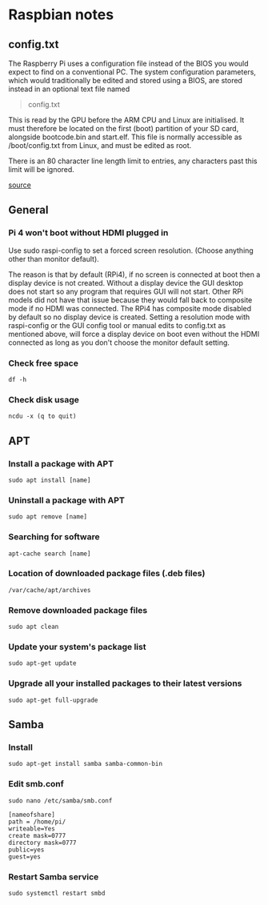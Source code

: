 # Raspbian notes

## config.txt
The Raspberry Pi uses a configuration file instead of the BIOS you would expect to find on a conventional PC. The system configuration parameters, which would traditionally be edited and stored using a BIOS, are stored instead in an optional text file named 
> config.txt

This is read by the GPU before the ARM CPU and Linux are initialised. It must therefore be located on the first (boot) partition of your SD card, alongside bootcode.bin and start.elf. This file is normally accessible as /boot/config.txt from Linux, and must be edited as root. 

There is an 80 character line length limit to entries, any characters past this limit will be ignored.

[source](https://www.raspberrypi.org/documentation/configuration/config-txt/README.md)

## General

### Pi 4 won't boot without HDMI plugged in
Use sudo raspi-config to set a forced screen resolution. (Choose anything other than monitor default).

The reason is that by default (RPi4), if no screen is connected at boot then a display device is not created. Without a display device the GUI desktop does not start so any program that requires GUI will not start. Other RPi models did not have that issue because they would fall back to composite mode if no HDMI was connected. The RPi4 has composite mode disabled by default so no display device is created.
Setting a resolution mode with raspi-config or the GUI config tool or manual edits to config.txt as mentioned above, will force a display device on boot even without the HDMI connected as long as you don't choose the monitor default setting.

### Check free space
```
df -h
```

### Check disk usage
```
ncdu -x (q to quit)
```


## APT

### Install a package with APT
```
sudo apt install [name]
```

### Uninstall a package with APT
```
sudo apt remove [name]
```

### Searching for software
```
apt-cache search [name]
```

### Location of downloaded package files (.deb files) 

```
/var/cache/apt/archives
```

### Remove downloaded package files 

```
sudo apt clean
```

### Update your system's package list
```
sudo apt-get update
```

### Upgrade all your installed packages to their latest versions 
```
sudo apt-get full-upgrade
```

## Samba
### Install
``` 
sudo apt-get install samba samba-common-bin
```

### Edit smb.conf
```
sudo nano /etc/samba/smb.conf
```

```
[nameofshare]
path = /home/pi/
writeable=Yes
create mask=0777
directory mask=0777
public=yes
guest=yes
```

### Restart Samba service
```
sudo systemctl restart smbd
```


